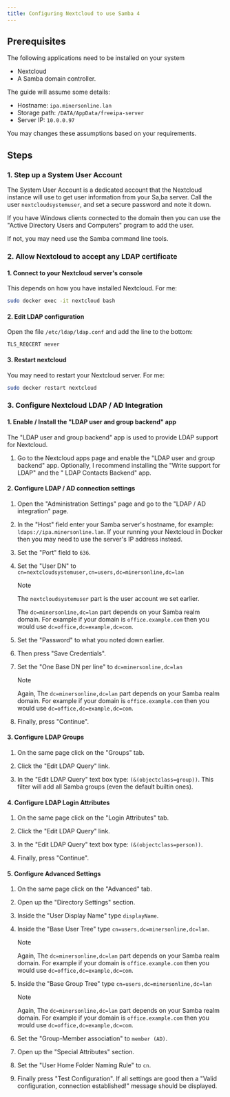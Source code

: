 ```yaml
---
title: Configuring Nextcloud to use Samba 4
---
```


## Prerequisites

The following applications need to be installed on your system

- Nextcloud
- A Samba domain controller.

The guide will assume some details:

- Hostname: `ipa.minersonline.lan`
- Storage path: `/DATA/AppData/freeipa-server`
- Server IP: `10.0.0.97`

You may changes these assumptions based on your requirements.

## Steps

### 1. Step up a System User Account

The System User Account is a dedicated account that the Nextcloud instance will use to get user information from your Sa,ba server. Call the user `nextcloudsystemuser`, and set a secure password and note it down.

If you have Windows clients connected to the domain then you can use the "Active Directory Users and Computers" program to add the user.

If not, you may need use the Samba command line tools.

### 2. Allow Nextcloud to accept any LDAP certificate

#### 1. Connect to your Nextcloud server's console

This depends on how you have installed Nextcloud.
For me:

```bash
sudo docker exec -it nextcloud bash
```

#### 2. Edit LDAP configuration

Open the file `/etc/ldap/ldap.conf` and add the line to the bottom:

```text
TLS_REQCERT never
```

#### 3. Restart nextcloud

You may need to restart your Nextcloud server.
For me:

```bash
sudo docker restart nextcloud
```

### 3. Configure Nextcloud LDAP / AD Integration

#### 1. Enable / Install the "LDAP user and group backend" app

The "LDAP user and group backend" app is used to provide LDAP support for Nextcloud.

1. Go to the Nextcloud apps page and enable the "LDAP user and group backend" app. Optionally, I recommend installing the "Write support for LDAP" and the " LDAP Contacts Backend" app.

#### 2. Configure LDAP / AD connection settings

1. Open the "Administration Settings" page and go to the "LDAP / AD integration" page.

2. In the "Host" field enter your Samba server's hostname, for example: `ldaps://ipa.minersonline.lan`. If your running your Nextcloud in Docker then you may need to use the server's IP address instead.

3. Set the "Port" field to `636`.

4. Set the "User DN" to `cn=nextcloudsystemuser,cn=users,dc=minersonline,dc=lan`

   > [!NOTE]
   > The `nextcloudsystemuser` part is the user account we set earlier.
   >
   > The `dc=minersonline,dc=lan` part depends on your Samba realm domain. For example if your domain is `office.example.com` then you would use `dc=office,dc=example,dc=com`.

5. Set the "Password" to what you noted down earlier.

6. Then press "Save Credentials".

7. Set the "One Base DN per line" to `dc=minersonline,dc=lan`

   > [!NOTE]
   > Again, The `dc=minersonline,dc=lan` part depends on your Samba realm domain. For example if your domain is `office.example.com` then you would use `dc=office,dc=example,dc=com`.

8. Finally, press "Continue".

#### 3. Configure LDAP Groups

1. On the same page click on the "Groups" tab.

2. Click the "Edit LDAP Query" link.

3. In the "Edit LDAP Query" text box type: `(&(objectclass=group))`. This filter will add all Samba groups (even the default builtin ones).

#### 4. Configure LDAP Login Attributes

1. On the same page click on the "Login Attributes" tab.

2. Click the "Edit LDAP Query" link.

3. In the "Edit LDAP Query" text box type: `(&(objectclass=person))`.

4. Finally, press "Continue".

#### 5. Configure Advanced Settings

1. On the same page click on the "Advanced" tab.

2. Open up the "Directory Settings" section.

3. Inside the "User Display Name" type `displayName`.

4. Inside the "Base User Tree" type `cn=users,dc=minersonline,dc=lan`.

   > [!NOTE]
   > Again, The `dc=minersonline,dc=lan` part depends on your Samba realm domain. For example if your domain is `office.example.com` then you would use `dc=office,dc=example,dc=com`.

5. Inside the "Base Group Tree" type `cn=users,dc=minersonline,dc=lan`

   > [!NOTE]
   > Again, The `dc=minersonline,dc=lan` part depends on your Samba realm domain. For example if your domain is `office.example.com` then you would use `dc=office,dc=example,dc=com`.

6. Set the "Group-Member association" to `member (AD)`.

7. Open up the "Special Attributes" section.

8. Set the "User Home Folder Naming Rule" to `cn`.

9. Finally press "Test Configuration". If all settings are good then a "Valid configuration, connection established!" message should be displayed.
